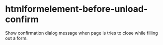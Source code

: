# htmlformelement-before-unload-confirm
Show confirmation dialog message when page is tries to close while filling out a form.
